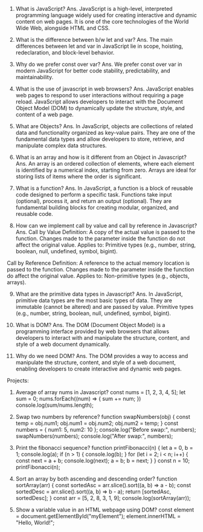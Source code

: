1. What is JavaScript?
Ans. JavaScript is a high-level, interpreted programming language widely used for creating interactive and dynamic content on web pages. It is one of the core technologies of the World Wide Web, alongside HTML and CSS.

2. What is the difference between b/w let and var?
Ans. The main differences between let and var in JavaScript lie in scope, hoisting, redeclaration, and block-level behavior.

3. Why do we prefer const over var?
Ans. We prefer const over var in modern JavaScript for better code stability, predictability, and maintainability. 

4. What is the use of javascript in web browsers?
Ans. JavaScript enables web pages to respond to user interactions without requiring a page reload.
     JavaScript allows developers to interact with the Document Object Model (DOM) to dynamically update the structure, style, and content of a web page.

5. What are Objects?
Ans. In JavaScript, objects are collections of related data and functionality organized as key-value pairs. They are one of the fundamental data types and allow developers to store, retrieve, and manipulate complex data structures.

6. What is an array and how is it different from an Object in Javascript?
Ans. An array is an ordered collection of elements, where each element is identified by a numerical index, starting from zero. Arrays are ideal for storing lists of items where the order is significant.

7. What is a function?
Ans. In JavaScript, a function is a block of reusable code designed to perform a specific task. Functions take input (optional), process it, and return an output (optional). They are fundamental building blocks for creating modular, organized, and reusable code.

8. How can we implement call by value and call by reference in Javascript?
Ans. Call by Value
Definition:
A copy of the actual value is passed to the function.
Changes made to the parameter inside the function do not affect the original value.
Applies to: Primitive types (e.g., number, string, boolean, null, undefined, symbol, bigint).

Call by Reference
Definition:
A reference to the actual memory location is passed to the function.
Changes made to the parameter inside the function do affect the original value.
Applies to: Non-primitive types (e.g., objects, arrays).

9. What are the primitive data types in Javascript?
Ans. In JavaScript, primitive data types are the most basic types of data. They are immutable (cannot be altered) and are passed by value.
     Primitive types (e.g., number, string, boolean, null, undefined, symbol, bigint).

10. What is DOM?
Ans. The DOM (Document Object Model) is a programming interface provided by web browsers that allows developers to interact with and manipulate the structure, content, and style of a web document dynamically.

11. Why do we need DOM?
Ans. The DOM provides a way to access and manipulate the structure, content, and style of a web document, enabling developers to create interactive and dynamic web pages.


Projects:

1. Average of array nums in Javascript?
const nums = [1, 2, 3, 4, 5];
let sum = 0;
nums.forEach((num) => {
    sum += num;
})
console.log(sum/nums.length);

2. Swap two numbers by reference?
function swapNumbers(obj) {
  const temp = obj.num1;
  obj.num1 = obj.num2;
  obj.num2 = temp;
}
const numbers = { num1: 5, num2: 10 };
console.log("Before swap:", numbers);
swapNumbers(numbers);
console.log("After swap:", numbers); 

3. Print the fibonacci sequence?
function printFibonacci(n) {
  let a = 0, b = 1;
  console.log(a);
  if (n > 1) {
    console.log(b);
  }
  for (let i = 2; i < n; i++) {
    const next = a + b;
    console.log(next);
    a = b;
    b = next;
  }
}
const n = 10;
printFibonacci(n);

4. Sort an array by both ascending and descending order?
function sortArray(arr) {
  const sortedAsc = arr.slice().sort((a, b) => a - b);
  const sortedDesc = arr.slice().sort((a, b) => b - a);
  return [sortedAsc, sortedDesc];
}
const arr = [5, 2, 8, 3, 1, 9];
console.log(sortArray(arr));

5. Show a variable value in an HTML webpage using DOM?
const element = document.getElementById("myElement");
element.innerHTML = "Hello, World!";

